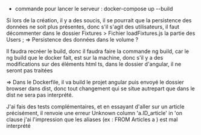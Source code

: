 - commande pour lancer le serveur : docker-compose up --build

Si lors de la création, il y a des soucis, il se pourrait que la persistence des données ne soit plus présentes, donc s'il s'agit des utilisateurs, il faut 
décommenter dans le dossier Fixtures > Fichier loadFixtures.js la partie des Users ; => Persistence des données dans le volume ? 

Il faudra recréer le build, donc il faudra faire la commande ng build, car le ng build que le docker fait, est sur la machine, donc s'il y a des modifications sur des éléments html ts, dans le dossier d'angular, il ne seront pas traitées 

=> Dans le Dockerfile, il va build le projet angular puis envoyé le dossier browser dans dist, donc tout changement qui se situe autrepart que dans le dist ne 
sera pas interprété.

J'ai fais des tests complémentaires, et en essayant d'aller sur un article précisément, il renvoie une erreur  Unknown column 'a.ID_article' in 'on clause 
j'ai l'impression que les aliases (ex : FROM Articles a ) est mal interprété  